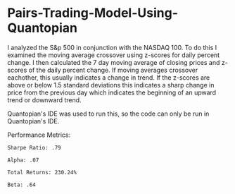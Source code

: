# Pairs-Trading-Model-Using-Quantopian
I analyzed the S&p 500 in conjunction with the NASDAQ 100.  To do this I examined the moving average crossover using z-scores for daily percent change. 
I then calculated the 7 day moving average of closing prices and z-scores of the daily percent change. If moving averages crossover eachother, this usually indicates a change in trend.  If the z-scores are above or below 1.5 standard deviations this indicates a sharp change in price from the previous day which indicates the beginning of an upward trend or downward trend.

Quantopian's IDE was used to run this, so the code can only be run in Quantopian's IDE. 

Performance Metrics: 
  
    Sharpe Ratio: .79

    Alpha: .07

    Total Returns: 230.24%

    Beta: .64
